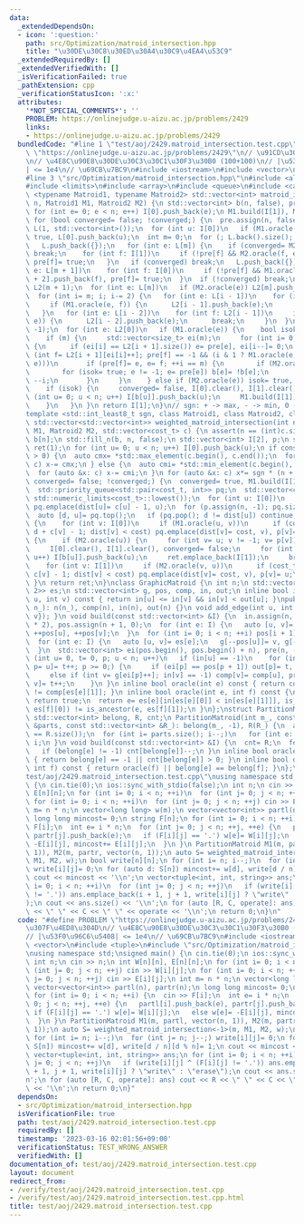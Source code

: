```yaml
---
data:
  _extendedDependsOn:
  - icon: ':question:'
    path: src/Optimization/matroid_intersection.hpp
    title: "\u30DE\u30C8\u30ED\u30A4\u30C9\u4EA4\u53C9"
  _extendedRequiredBy: []
  _extendedVerifiedWith: []
  _isVerificationFailed: true
  _pathExtension: cpp
  _verificationStatusIcon: ':x:'
  attributes:
    '*NOT_SPECIAL_COMMENTS*': ''
    PROBLEM: https://onlinejudge.u-aizu.ac.jp/problems/2429
    links:
    - https://onlinejudge.u-aizu.ac.jp/problems/2429
  bundledCode: "#line 1 \"test/aoj/2429.matroid_intersection.test.cpp\"\n#define PROBLEM\
    \ \"https://onlinejudge.u-aizu.ac.jp/problems/2429\"\n// \u91CD\u307F\u4ED8\u304D\
    \n// \u4E8C\u90E8\u30DE\u30C3\u30C1\u30F3\u30B0 (100+100)\n// |\u53F0\u96C6\u5408\
    | <= 1e4\n// \u69CB\u7BC9\n#include <iostream>\n#include <vector>\n#include <tuple>\n\
    #line 3 \"src/Optimization/matroid_intersection.hpp\"\n#include <algorithm>\n\
    #include <limits>\n#include <array>\n#include <queue>\n#include <cassert>\ntemplate\
    \ <typename Matroid1, typename Matroid2> std::vector<int> matroid_intersection(int\
    \ n, Matroid1 M1, Matroid2 M2) {\n std::vector<int> b(n, false), pre(n), I[2];\n\
    \ for (int e= 0; e < n; e++) I[0].push_back(e);\n M1.build(I[1]), M2.build(I[1]);\n\
    \ for (bool converged= false; !converged;) {\n  pre.assign(n, false);\n  std::vector\
    \ L(1, std::vector<int>());\n  for (int u: I[0])\n   if (M1.oracle(u)) pre[u]=\
    \ true, L[0].push_back(u);\n  int m= 0;\n  for (; L.back().size(); m+= 2) {\n\
    \   L.push_back({});\n   for (int e: L[m]) {\n    if (converged= M2.oracle(e))\
    \ break;\n    for (int f: I[1])\n     if (!pre[f] && M2.oracle(f, e)) L[m + 1].push_back(f),\
    \ pre[f]= true;\n   }\n   if (converged) break;\n   L.push_back({});\n   for (int\
    \ e: L[m + 1])\n    for (int f: I[0])\n     if (!pre[f] && M1.oracle(e, f)) L[m\
    \ + 2].push_back(f), pre[f]= true;\n  }\n  if (!converged) break;\n  std::vector<std::vector<int>>\
    \ L2(m + 1);\n  for (int e: L[m])\n   if (M2.oracle(e)) L2[m].push_back(e);\n\
    \  for (int i= m; i; i-= 2) {\n   for (int e: L[i - 1])\n    for (int f: L2[i])\n\
    \     if (M1.oracle(e, f)) {\n      L2[i - 1].push_back(e);\n      break;\n  \
    \   }\n   for (int e: L[i - 2])\n    for (int f: L2[i - 1])\n     if (M2.oracle(f,\
    \ e)) {\n      L2[i - 2].push_back(e);\n      break;\n     }\n  }\n  pre.assign(n,\
    \ -1);\n  for (int e: L2[0])\n   if (M1.oracle(e)) {\n    bool isok= false;\n\
    \    if (m) {\n     std::vector<size_t> ei(m);\n     for (int i= 0; e != -1;)\
    \ {\n      if (ei[i] == L2[i + 1].size()) e= pre[e], ei[i--]= 0;\n      else if\
    \ (int f= L2[i + 1][ei[i]++]; pre[f] == -1 && (i & 1 ? M1.oracle(e, f) : M2.oracle(f,\
    \ e)))\n       if (pre[f]= e, e= f; ++i == m) {\n        if (M2.oracle(e))\n \
    \        for (isok= true; e != -1; e= pre[e]) b[e]= !b[e];\n        else e= pre[e],\
    \ --i;\n       }\n     }\n    } else if (M2.oracle(e)) isok= true, b[e]= 1;\n\
    \    if (isok) {\n     converged= false, I[0].clear(), I[1].clear();\n     for\
    \ (int u= 0; u < n; u++) I[b[u]].push_back(u);\n     M1.build(I[1]), M2.build(I[1]);\n\
    \    }\n   }\n }\n return I[1];\n}\n// sgn: + -> max, - -> min, 0 -> unweighted\n\
    template <std::int_least8_t sgn, class Matroid1, class Matroid2, class cost_t>\
    \ std::vector<std::vector<int>> weighted_matroid_intersection(int n, Matroid1\
    \ M1, Matroid2 M2, std::vector<cost_t> c) {\n assert(n == (int)c.size());\n bool\
    \ b[n];\n std::fill_n(b, n, false);\n std::vector<int> I[2], p;\n std::vector<std::vector<int>>\
    \ ret(1);\n for (int u= 0; u < n; u++) I[0].push_back(u);\n if constexpr (sgn\
    \ > 0) {\n  auto cmx= *std::max_element(c.begin(), c.end());\n  for (auto &x:\
    \ c) x-= cmx;\n } else {\n  auto cmi= *std::min_element(c.begin(), c.end());\n\
    \  for (auto &x: c) x-= cmi;\n }\n for (auto &x: c) x*= sgn * (n + 1);\n for (bool\
    \ converged= false; !converged;) {\n  converged= true, M1.build(I[1]), M2.build(I[1]);\n\
    \  std::priority_queue<std::pair<cost_t, int>> pq;\n  std::vector<cost_t> dist(n,\
    \ std::numeric_limits<cost_t>::lowest());\n  for (int u: I[0])\n   if (M1.oracle(u))\
    \ pq.emplace(dist[u]= c[u] - 1, u);\n  for (p.assign(n, -1); pq.size();) {\n \
    \  auto [d, u]= pq.top();\n   if (pq.pop(); d != dist[u]) continue;\n   if (b[u])\
    \ {\n    for (int v: I[0])\n     if (M1.oracle(u, v))\n      if (cost_t cost=\
    \ d + c[v] - 1; dist[v] < cost) pq.emplace(dist[v]= cost, v), p[v]= u;\n   } else\
    \ {\n    if (M2.oracle(u)) {\n     for (int v= u; v != -1; v= p[v]) b[v]= !b[v];\n\
    \     I[0].clear(), I[1].clear(), converged= false;\n     for (int u= 0; u < n;\
    \ u++) I[b[u]].push_back(u);\n     ret.emplace_back(I[1]);\n     break;\n    }\n\
    \    for (int v: I[1])\n     if (M2.oracle(v, u))\n      if (cost_t cost= d -\
    \ c[v] - 1; dist[v] < cost) pq.emplace(dist[v]= cost, v), p[v]= u;\n   }\n  }\n\
    \ }\n return ret;\n}\nclass GraphicMatroid {\n int n;\n std::vector<std::array<int,\
    \ 2>> es;\n std::vector<int> g, pos, comp, in, out;\n inline bool is_ancestor(int\
    \ u, int v) const { return in[u] <= in[v] && in[v] < out[u]; }\npublic:\n GraphicMatroid(int\
    \ n_): n(n_), comp(n), in(n), out(n) {}\n void add_edge(int u, int v) { es.push_back({u,\
    \ v}); }\n void build(const std::vector<int> &I) {\n  in.assign(n, -1), g.resize(I.size()\
    \ * 2), pos.assign(n + 1, 0);\n  for (int e: I) {\n   auto [u, v]= es[e];\n  \
    \ ++pos[u], ++pos[v];\n  }\n  for (int i= 0; i < n; ++i) pos[i + 1]+= pos[i];\n\
    \  for (int e: I) {\n   auto [u, v]= es[e];\n   g[--pos[u]]= v, g[--pos[v]]= u;\n\
    \  }\n  std::vector<int> ei(pos.begin(), pos.begin() + n), pre(n, -1);\n  for\
    \ (int u= 0, t= 0, p; u < n; u++)\n   if (in[u] == -1)\n    for (in [comp[u]=\
    \ p= u]= t++; p >= 0;) {\n     if (ei[p] == pos[p + 1]) out[p]= t, p= pre[p];\n\
    \     else if (int v= g[ei[p]++]; in[v] == -1) comp[v]= comp[u], pre[v]= p, in[p=\
    \ v]= t++;\n    }\n }\n inline bool oracle(int e) const { return comp[es[e][0]]\
    \ != comp[es[e][1]]; }\n inline bool oracle(int e, int f) const {\n  if (oracle(f))\
    \ return true;\n  return e= es[e][in[es[e][0]] < in[es[e][1]]], is_ancestor(e,\
    \ es[f][0]) != is_ancestor(e, es[f][1]);\n }\n};\nstruct PartitionMatroid {\n\
    \ std::vector<int> belong, R, cnt;\n PartitionMatroid(int m_, const std::vector<std::vector<int>>\
    \ &parts, const std::vector<int> &R_): belong(m_, -1), R(R_) {\n  assert(parts.size()\
    \ == R.size());\n  for (int i= parts.size(); i--;)\n   for (int e: parts[i]) belong[e]=\
    \ i;\n }\n void build(const std::vector<int> &I) {\n  cnt= R;\n  for (int e: I)\n\
    \   if (belong[e] != -1) cnt[belong[e]]--;\n }\n inline bool oracle(int e) const\
    \ { return belong[e] == -1 || cnt[belong[e]] > 0; }\n inline bool oracle(int e,\
    \ int f) const { return oracle(f) || belong[e] == belong[f]; }\n};\n#line 10 \"\
    test/aoj/2429.matroid_intersection.test.cpp\"\nusing namespace std;\nsigned main()\
    \ {\n cin.tie(0);\n ios::sync_with_stdio(false);\n int n;\n cin >> n;\n int W[n][n],\
    \ E[n][n];\n for (int i= 0; i < n; ++i)\n  for (int j= 0; j < n; ++j) cin >> W[i][j];\n\
    \ for (int i= 0; i < n; ++i)\n  for (int j= 0; j < n; ++j) cin >> E[i][j];\n int\
    \ m= n * n;\n vector<long long> w(m);\n vector<vector<int>> partl(n), partr(n);\n\
    \ long long mincost= 0;\n string F[n];\n for (int i= 0; i < n; ++i) {\n  cin >>\
    \ F[i];\n  int e= i * n;\n  for (int j= 0; j < n; ++j, ++e) {\n   partl[i].push_back(e),\
    \ partr[j].push_back(e);\n   if (F[i][j] == '.') w[e]= W[i][j];\n   else w[e]=\
    \ -E[i][j], mincost+= E[i][j];\n  }\n }\n PartitionMatroid M1(m, partl, vector(n,\
    \ 1)), M2(m, partr, vector(n, 1));\n auto S= weighted_matroid_intersection<-1>(m,\
    \ M1, M2, w);\n bool write[n][n];\n for (int i= n; i--;)\n  for (int j= n; j--;)\
    \ write[i][j]= 0;\n for (auto d: S[n]) mincost+= w[d], write[d / n][d % n]= 1;\n\
    \ cout << mincost << '\\n';\n vector<tuple<int, int, string>> ans;\n for (int\
    \ i= 0; i < n; ++i)\n  for (int j= 0; j < n; ++j)\n   if (write[i][j] ^ (F[i][j]\
    \ != '.')) ans.emplace_back(i + 1, j + 1, write[i][j] ? \"write\" : \"erase\"\
    );\n cout << ans.size() << '\\n';\n for (auto [R, C, operate]: ans) cout << R\
    \ << \" \" << C << \" \" << operate << '\\n';\n return 0;\n}\n"
  code: "#define PROBLEM \"https://onlinejudge.u-aizu.ac.jp/problems/2429\"\n// \u91CD\
    \u307F\u4ED8\u304D\n// \u4E8C\u90E8\u30DE\u30C3\u30C1\u30F3\u30B0 (100+100)\n\
    // |\u53F0\u96C6\u5408| <= 1e4\n// \u69CB\u7BC9\n#include <iostream>\n#include\
    \ <vector>\n#include <tuple>\n#include \"src/Optimization/matroid_intersection.hpp\"\
    \nusing namespace std;\nsigned main() {\n cin.tie(0);\n ios::sync_with_stdio(false);\n\
    \ int n;\n cin >> n;\n int W[n][n], E[n][n];\n for (int i= 0; i < n; ++i)\n  for\
    \ (int j= 0; j < n; ++j) cin >> W[i][j];\n for (int i= 0; i < n; ++i)\n  for (int\
    \ j= 0; j < n; ++j) cin >> E[i][j];\n int m= n * n;\n vector<long long> w(m);\n\
    \ vector<vector<int>> partl(n), partr(n);\n long long mincost= 0;\n string F[n];\n\
    \ for (int i= 0; i < n; ++i) {\n  cin >> F[i];\n  int e= i * n;\n  for (int j=\
    \ 0; j < n; ++j, ++e) {\n   partl[i].push_back(e), partr[j].push_back(e);\n  \
    \ if (F[i][j] == '.') w[e]= W[i][j];\n   else w[e]= -E[i][j], mincost+= E[i][j];\n\
    \  }\n }\n PartitionMatroid M1(m, partl, vector(n, 1)), M2(m, partr, vector(n,\
    \ 1));\n auto S= weighted_matroid_intersection<-1>(m, M1, M2, w);\n bool write[n][n];\n\
    \ for (int i= n; i--;)\n  for (int j= n; j--;) write[i][j]= 0;\n for (auto d:\
    \ S[n]) mincost+= w[d], write[d / n][d % n]= 1;\n cout << mincost << '\\n';\n\
    \ vector<tuple<int, int, string>> ans;\n for (int i= 0; i < n; ++i)\n  for (int\
    \ j= 0; j < n; ++j)\n   if (write[i][j] ^ (F[i][j] != '.')) ans.emplace_back(i\
    \ + 1, j + 1, write[i][j] ? \"write\" : \"erase\");\n cout << ans.size() << '\\\
    n';\n for (auto [R, C, operate]: ans) cout << R << \" \" << C << \" \" << operate\
    \ << '\\n';\n return 0;\n}"
  dependsOn:
  - src/Optimization/matroid_intersection.hpp
  isVerificationFile: true
  path: test/aoj/2429.matroid_intersection.test.cpp
  requiredBy: []
  timestamp: '2023-03-16 02:01:56+09:00'
  verificationStatus: TEST_WRONG_ANSWER
  verifiedWith: []
documentation_of: test/aoj/2429.matroid_intersection.test.cpp
layout: document
redirect_from:
- /verify/test/aoj/2429.matroid_intersection.test.cpp
- /verify/test/aoj/2429.matroid_intersection.test.cpp.html
title: test/aoj/2429.matroid_intersection.test.cpp
---
```

